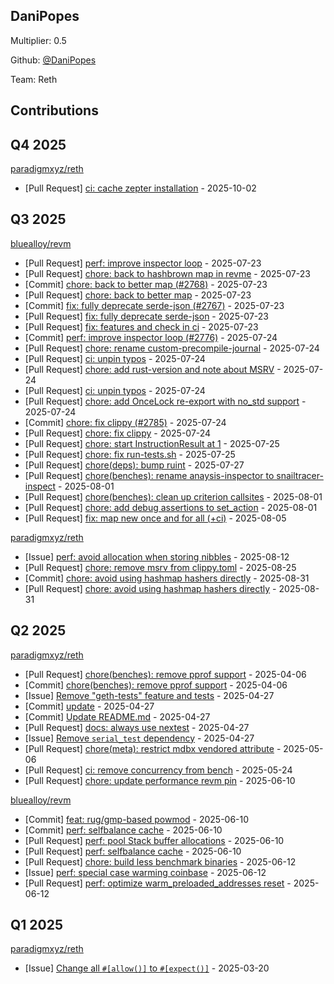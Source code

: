 
## DaniPopes
Multiplier: 0.5

Github: [@DaniPopes](https://github.com/DaniPopes)

Team: Reth

## Contributions

## Q4 2025


[paradigmxyz/reth](https://github.com/paradigmxyz/reth)
* [Pull Request] [ci: cache zepter installation](https://github.com/paradigmxyz/reth/pull/18843) - 2025-10-02
## Q3 2025


[bluealloy/revm](https://github.com/bluealloy/revm)
* [Pull Request] [perf: improve inspector loop](https://github.com/bluealloy/revm/pull/2776) - 2025-07-23
* [Pull Request] [chore: back to hashbrown map in revme](https://github.com/bluealloy/revm/pull/2770) - 2025-07-23
* [Commit] [chore: back to better map (#2768)](https://github.com/bluealloy/revm/commit/5857fc44256f2ca4f4a4845efb781819448f36a5) - 2025-07-23
* [Pull Request] [chore: back to better map](https://github.com/bluealloy/revm/pull/2768) - 2025-07-23
* [Commit] [fix: fully deprecate serde-json (#2767)](https://github.com/bluealloy/revm/commit/975071db304c02dc512151317f59c59d0162062e) - 2025-07-23
* [Pull Request] [fix: fully deprecate serde-json](https://github.com/bluealloy/revm/pull/2767) - 2025-07-23
* [Pull Request] [fix: features and check in ci](https://github.com/bluealloy/revm/pull/2766) - 2025-07-23
* [Commit] [perf: improve inspector loop (#2776)](https://github.com/bluealloy/revm/commit/e42a93a86580da9c861e568f24d86482532f3560) - 2025-07-24
* [Pull Request] [chore: rename custom-precompile-journal](https://github.com/bluealloy/revm/pull/2792) - 2025-07-24
* [Pull Request] [ci: unpin typos](https://github.com/bluealloy/revm/pull/2790) - 2025-07-24
* [Pull Request] [chore: add rust-version and note about MSRV](https://github.com/bluealloy/revm/pull/2789) - 2025-07-24
* [Pull Request] [ci: unpin typos](https://github.com/bluealloy/revm/pull/2788) - 2025-07-24
* [Pull Request] [chore: add OnceLock re-export with no_std support](https://github.com/bluealloy/revm/pull/2787) - 2025-07-24
* [Commit] [chore: fix clippy (#2785)](https://github.com/bluealloy/revm/commit/9c0a3d2f42c919b570ad8aa3aba0d537dc563063) - 2025-07-24
* [Pull Request] [chore: fix clippy](https://github.com/bluealloy/revm/pull/2785) - 2025-07-24
* [Pull Request] [chore: start InstructionResult at 1](https://github.com/bluealloy/revm/pull/2802) - 2025-07-25
* [Pull Request] [chore: fix run-tests.sh](https://github.com/bluealloy/revm/pull/2801) - 2025-07-25
* [Pull Request] [chore(deps): bump ruint](https://github.com/bluealloy/revm/pull/2811) - 2025-07-27
* [Pull Request] [chore(benches): rename anaysis-inspector to snailtracer-inspect](https://github.com/bluealloy/revm/pull/2834) - 2025-08-01
* [Pull Request] [chore(benches): clean up criterion callsites](https://github.com/bluealloy/revm/pull/2833) - 2025-08-01
* [Pull Request] [chore: add debug assertions to set_action](https://github.com/bluealloy/revm/pull/2832) - 2025-08-01
* [Pull Request] [fix: map new once and for all (+ci)](https://github.com/bluealloy/revm/pull/2852) - 2025-08-05

[paradigmxyz/reth](https://github.com/paradigmxyz/reth)
* [Issue] [perf: avoid allocation when storing nibbles](https://github.com/paradigmxyz/reth/issues/17810) - 2025-08-12
* [Pull Request] [chore: remove msrv from clippy.toml](https://github.com/paradigmxyz/reth/pull/18034) - 2025-08-25
* [Commit] [chore: avoid using hashmap hashers directly](https://github.com/paradigmxyz/reth/commit/f752c0b35736ea9ae7071170df9940ad69fb468c) - 2025-08-31
* [Pull Request] [chore: avoid using hashmap hashers directly](https://github.com/paradigmxyz/reth/pull/18176) - 2025-08-31
## Q2 2025


[paradigmxyz/reth](https://github.com/paradigmxyz/reth)
* [Pull Request] [chore(benches): remove pprof support](https://github.com/paradigmxyz/reth/pull/15575) - 2025-04-06
* [Commit] [chore(benches): remove pprof support](https://github.com/paradigmxyz/reth/commit/830853908a9e06b73450ebc755ac78e34374637a) - 2025-04-06
* [Issue] [Remove "geth-tests" feature and tests](https://github.com/paradigmxyz/reth/issues/15958) - 2025-04-27
* [Commit] [update](https://github.com/paradigmxyz/reth/commit/4e536ab08af252c393cd5f3d888098029ec2a133) - 2025-04-27
* [Commit] [Update README.md](https://github.com/paradigmxyz/reth/commit/2524c47b573ef3067afb6d3c9520aeedf71a4c7b) - 2025-04-27
* [Pull Request] [docs: always use nextest](https://github.com/paradigmxyz/reth/pull/15957) - 2025-04-27
* [Issue] [Remove `serial_test` dependency](https://github.com/paradigmxyz/reth/issues/15955) - 2025-04-27
* [Pull Request] [chore(meta): restrict mdbx vendored attribute](https://github.com/paradigmxyz/reth/pull/16092) - 2025-05-06
* [Pull Request] [ci: remove concurrency from bench](https://github.com/paradigmxyz/reth/pull/16458) - 2025-05-24
* [Pull Request] [chore: update performance revm pin](https://github.com/paradigmxyz/reth/pull/16746) - 2025-06-10

[bluealloy/revm](https://github.com/bluealloy/revm)
* [Commit] [feat: rug/gmp-based powmod](https://github.com/bluealloy/revm/commit/039be5b21ed60fcde8ed63c8e623ce8c831861d6) - 2025-06-10
* [Commit] [perf: selfbalance cache](https://github.com/bluealloy/revm/commit/c5a9f8547d8a9cb10fcee57c7e503d28a98c3775) - 2025-06-10
* [Pull Request] [perf: pool Stack buffer allocations](https://github.com/bluealloy/revm/pull/2615) - 2025-06-10
* [Pull Request] [perf: selfbalance cache](https://github.com/bluealloy/revm/pull/2609) - 2025-06-10
* [Pull Request] [chore: build less benchmark binaries](https://github.com/bluealloy/revm/pull/2629) - 2025-06-12
* [Issue] [perf: special case warming coinbase](https://github.com/bluealloy/revm/issues/2627) - 2025-06-12
* [Pull Request] [perf: optimize warm_preloaded_addresses reset](https://github.com/bluealloy/revm/pull/2625) - 2025-06-12
## Q1 2025

[paradigmxyz/reth](https://github.com/paradigmxyz/reth)
* [Issue] [Change all `#[allow()]` to `#[expect()]`](https://github.com/paradigmxyz/reth/issues/15163) - 2025-03-20
